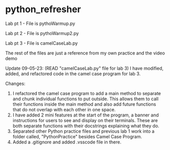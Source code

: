 # python_refresher

Lab pt 1 - File is pythoWarmup.py


Lab pt 2 - File is pythoWarmup2.py


Lab pt 3 - File is camelCaseLab.py

The rest of the files are just a reference from my own practice and the video demo


Update 09-05-23: (READ "camelCaseLab.py" file for lab 3)
I have modified, added, and refactored code in the camel case program for lab 3.

Changes:
1. I refactored the camel case program to add a main method to separate and chunk individual functions to put outside. This allows them to call their functions inside the main method and also add future functions that do not overlap with each other in one space.
2. I have added 2 mini features at the start of the program, a banner and instructions for users to see and display on their terminals. These are both separate functions with their docstrings explaining what they do.
3. Separated other Python practice files and previous lab 1 work into a folder called, "PythonPractice" besides Camel Case Program.
4. Added a .gitignore and added .vsscode file in there.
